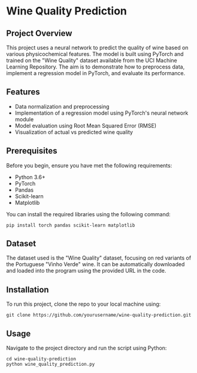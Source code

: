 # Wine Quality Prediction

## Project Overview
This project uses a neural network to predict the quality of wine based on various physicochemical features. The model is built using PyTorch and trained on the "Wine Quality" dataset available from the UCI Machine Learning Repository. The aim is to demonstrate how to preprocess data, implement a regression model in PyTorch, and evaluate its performance.

## Features
- Data normalization and preprocessing
- Implementation of a regression model using PyTorch's neural network module
- Model evaluation using Root Mean Squared Error (RMSE)
- Visualization of actual vs predicted wine quality

## Prerequisites
Before you begin, ensure you have met the following requirements:
- Python 3.6+
- PyTorch
- Pandas
- Scikit-learn
- Matplotlib

You can install the required libraries using the following command:
```
pip install torch pandas scikit-learn matplotlib
```

## Dataset
The dataset used is the "Wine Quality" dataset, focusing on red variants of the Portuguese "Vinho Verde" wine. It can be automatically downloaded and loaded into the program using the provided URL in the code.

## Installation
To run this project, clone the repo to your local machine using:
```
git clone https://github.com/yourusername/wine-quality-prediction.git
```

## Usage
Navigate to the project directory and run the script using Python:
```
cd wine-quality-prediction
python wine_quality_prediction.py
```
